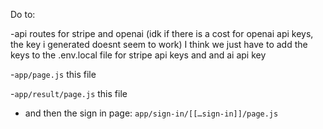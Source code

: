 Do to:

-api routes for stripe and openai (idk if there is a cost for openai api keys, the key i generated doesnt seem to work) I think we just have to add the keys to the .env.local file for stripe api keys and and ai api key

-`app/page.js` this file

-`app/result/page.js` this file 

- and then the sign in page: `app/sign-in/[[…sign-in]]/page.js`
